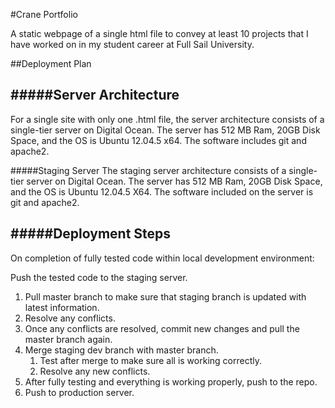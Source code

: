 #Crane Portfolio

A static webpage of a single html file to convey at least 10 projects that I have worked on in my student career at Full Sail University.

##Deployment Plan

#####Server Architecture
---
For a single site with only one .html file, the server architecture consists of a single-tier server on Digital Ocean. The server has 512 MB Ram, 20GB Disk Space, and the OS is Ubuntu 12.04.5 x64. The software includes git and apache2.

#####Staging Server
The staging server architecture consists of a single-tier server on Digital Ocean. The server has 512 MB Ram, 20GB Disk Space, and the OS is Ubuntu 12.04.5 X64. The software included on the server is git and apache2.

#####Deployment Steps
---
On completion of fully tested code within local development environment:

Push the tested code to the staging server.
1. Pull master branch to make sure that staging branch is updated with latest information.
  1. Resolve any conflicts.
  2. Once any conflicts are resolved, commit new changes and pull the master branch again.
2. Merge staging dev branch with master branch.
    1. Test after merge to make sure all is working correctly.
    2. Resolve any new conflicts.
3. After fully testing and everything is working properly, push to the repo.
4. Push to production server.
 

